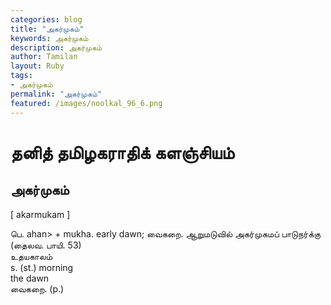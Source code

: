 ```yaml
---  
categories: blog  
title: "அகர்முகம்"
keywords: அகர்முகம்  
description: அகர்முகம்
author: Tamilan  
layout: Ruby  
tags:     
- அகர்முகம்
permalink: "அகர்முகம்"  
featured: /images/noolkal_96_6.png  
--- 
```

# தனித் தமிழகராதிக் களஞ்சியம்
## அகர்முகம்

[ akarmukam ]  
  
பெ. ahan> + mukha. early dawn; வைகறை. ஆறுமடுவில் அகர்முகமப் பாடுநர்க்கு (தைலவ. பாயி. 53)  
உதயகாலம்  
s. (st.) morning  
the dawn  
வைகறை. (p.)